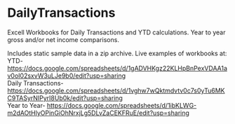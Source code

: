 # DailyTransactions
Excell Workbooks for Daily Transactions and YTD calculations.
Year to year gross and/or net income comparisons.


Includes static sample data in a zip archive.
Live examples of workbooks at:
  YTD- https://docs.google.com/spreadsheets/d/1gADVHKgz22KLHpBnPexVDAA1av0oI02sxvW3uLJe9b0/edit?usp=sharing
  <br> Daily Transactions- https://docs.google.com/spreadsheets/d/1vghw7wQktmdvtv0c7s0yTu6MKC9TASyrNIPyrI8Ub0k/edit?usp=sharing
  <br>
  Year to Year- https://docs.google.com/spreadsheets/d/1ibKLWG-m2dAOtHlyOPinGiOhNrxjLg5DLvZaCEKFRuE/edit?usp=sharing

